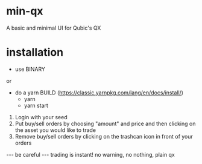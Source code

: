 # min-qx

A basic and minimal UI for Qubic's QX

# installation

- use BINARY

or

- do a yarn BUILD (https://classic.yarnpkg.com/lang/en/docs/install/)
  - yarn
  - yarn start

1. Login with your seed
2. Put buy/sell orders by choosing "amount" and price and then clicking on the asset you would like to trade
3. Remove buy/sell orders by clicking on the trashcan icon in front of your orders

--- be careful ---
trading is instant! no warning, no nothing, plain qx
